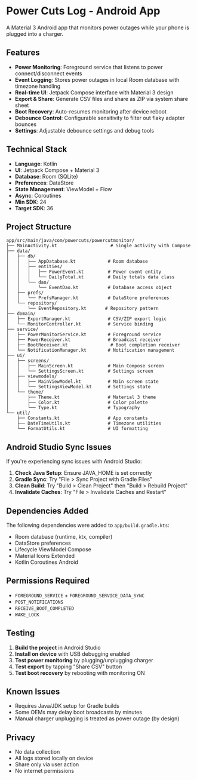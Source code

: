 # Power Cuts Log - Android App

A Material 3 Android app that monitors power outages while your phone is plugged into a charger.

## Features

- **Power Monitoring**: Foreground service that listens to power connect/disconnect events
- **Event Logging**: Stores power outages in local Room database with timezone handling
- **Real-time UI**: Jetpack Compose interface with Material 3 design
- **Export & Share**: Generate CSV files and share as ZIP via system share sheet
- **Boot Recovery**: Auto-resumes monitoring after device reboot
- **Debounce Control**: Configurable sensitivity to filter out flaky adapter bounces
- **Settings**: Adjustable debounce settings and debug tools

## Technical Stack

- **Language**: Kotlin
- **UI**: Jetpack Compose + Material 3
- **Database**: Room (SQLite)
- **Preferences**: DataStore
- **State Management**: ViewModel + Flow
- **Async**: Coroutines
- **Min SDK**: 24
- **Target SDK**: 36

## Project Structure

```
app/src/main/java/com/powercuts/powercutmonitor/
├── MainActivity.kt                    # Single activity with Compose
├── data/
│   ├── db/
│   │   ├── AppDatabase.kt            # Room database
│   │   ├── entities/
│   │   │   ├── PowerEvent.kt         # Power event entity
│   │   │   └── DailyTotal.kt         # Daily totals data class
│   │   └── dao/
│   │       └── EventDao.kt           # Database access object
│   ├── prefs/
│   │   └── PrefsManager.kt           # DataStore preferences
│   └── repository/
│       └── EventRepository.kt       # Repository pattern
├── domain/
│   ├── ExportManager.kt              # CSV/ZIP export logic
│   └── MonitorController.kt          # Service binding
├── service/
│   ├── PowerMonitorService.kt        # Foreground service
│   ├── PowerReceiver.kt              # Broadcast receiver
│   ├── BootReceiver.kt                # Boot completion receiver
│   └── NotificationManager.kt        # Notification management
├── ui/
│   ├── screens/
│   │   ├── MainScreen.kt             # Main Compose screen
│   │   └── SettingsScreen.kt         # Settings screen
│   ├── viewmodels/
│   │   ├── MainViewModel.kt          # Main screen state
│   │   └── SettingsViewModel.kt      # Settings state
│   └── theme/
│       ├── Theme.kt                  # Material 3 theme
│       ├── Color.kt                  # Color palette
│       └── Type.kt                   # Typography
└── util/
    ├── Constants.kt                  # App constants
    ├── DateTimeUtils.kt              # Timezone utilities
    └── FormatUtils.kt                # UI formatting
```

## Android Studio Sync Issues

If you're experiencing sync issues with Android Studio:

1. **Check Java Setup**: Ensure JAVA_HOME is set correctly
2. **Gradle Sync**: Try "File > Sync Project with Gradle Files"
3. **Clean Build**: Try "Build > Clean Project" then "Build > Rebuild Project"
4. **Invalidate Caches**: Try "File > Invalidate Caches and Restart"

## Dependencies Added

The following dependencies were added to `app/build.gradle.kts`:

- Room database (runtime, ktx, compiler)
- DataStore preferences
- Lifecycle ViewModel Compose
- Material Icons Extended
- Kotlin Coroutines Android

## Permissions Required

- `FOREGROUND_SERVICE` + `FOREGROUND_SERVICE_DATA_SYNC`
- `POST_NOTIFICATIONS`
- `RECEIVE_BOOT_COMPLETED`
- `WAKE_LOCK`

## Testing

1. **Build the project** in Android Studio
2. **Install on device** with USB debugging enabled
3. **Test power monitoring** by plugging/unplugging charger
4. **Test export** by tapping "Share CSV" button
5. **Test boot recovery** by rebooting with monitoring ON

## Known Issues

- Requires Java/JDK setup for Gradle builds
- Some OEMs may delay boot broadcasts by minutes
- Manual charger unplugging is treated as power outage (by design)

## Privacy

- No data collection
- All logs stored locally on device
- Share only via user action
- No internet permissions
